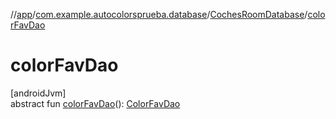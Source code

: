 //[app](../../../index.md)/[com.example.autocolorsprueba.database](../index.md)/[CochesRoomDatabase](index.md)/[colorFavDao](color-fav-dao.md)

# colorFavDao

[androidJvm]\
abstract fun [colorFavDao](color-fav-dao.md)(): [ColorFavDao](../../com.example.autocolorsprueba.model.dao/-color-fav-dao/index.md)
